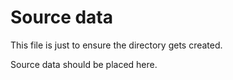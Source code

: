 # Source data
This file is just to ensure the directory gets created.

Source data should be placed here.

